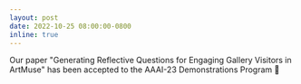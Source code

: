 ```yaml
---
layout: post
date: 2022-10-25 08:00:00-0800
inline: true
---
```


Our paper "Generating Reflective Questions for Engaging Gallery Visitors in ArtMuse" has been accepted to the AAAI-23 Demonstrations Program 🎉
